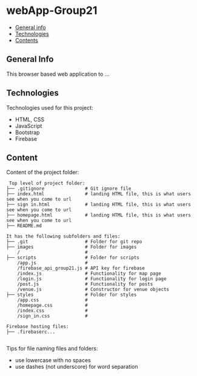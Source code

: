 # webApp-Group21

* [General info](#general-info)
* [Technologies](#technologies)
* [Contents](#content)

## General Info
This browser based web application to ...

## Technologies
Technologies used for this project:
* HTML, CSS
* JavaScript
* Bootstrap
* Firebase

## Content
Content of the project folder:

```
 Top level of project folder:
├── .gitignore               # Git ignore file
├── index.html               # landing HTML file, this is what users see when you come to url
├── sign in.html             # landing HTML file, this is what users see when you come to url
├── homepage.html            # landing HTML file, this is what users see when you come to url
├── README.md

It has the following subfolders and files:
├── .git                     # Folder for git repo
├── images                   # Folder for images
    /                        #
├── scripts                  # Folder for scripts
    /app.js                  #
    /firebase_api_group21.js # API key for firebase
    /index.js                # Functionality for map page
    /login.js                # Functionality for login page
    /post.js                 # Functionality for posts
    /venue.js                # Constructor for venue objects
├── styles                   # Folder for styles
    /app.css                 #
    /homepage.css            #
    /index.css               #
    /sign_in.css             #

Firebase hosting files:
├── .firebaserc...


```

Tips for file naming files and folders:
* use lowercase with no spaces
* use dashes (not underscore) for word separation

